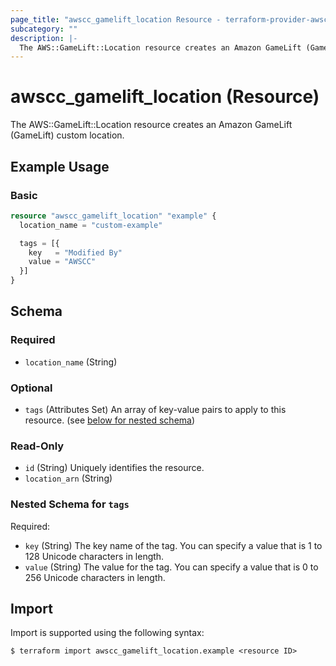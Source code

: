 ```yaml
---
page_title: "awscc_gamelift_location Resource - terraform-provider-awscc"
subcategory: ""
description: |-
  The AWS::GameLift::Location resource creates an Amazon GameLift (GameLift) custom location.
---
```


# awscc_gamelift_location (Resource)

The AWS::GameLift::Location resource creates an Amazon GameLift (GameLift) custom location.

## Example Usage

### Basic

```terraform
resource "awscc_gamelift_location" "example" {
  location_name = "custom-example"

  tags = [{
    key   = "Modified By"
    value = "AWSCC"
  }]
}
```

<!-- schema generated by tfplugindocs -->
## Schema

### Required

- `location_name` (String)

### Optional

- `tags` (Attributes Set) An array of key-value pairs to apply to this resource. (see [below for nested schema](#nestedatt--tags))

### Read-Only

- `id` (String) Uniquely identifies the resource.
- `location_arn` (String)

<a id="nestedatt--tags"></a>
### Nested Schema for `tags`

Required:

- `key` (String) The key name of the tag. You can specify a value that is 1 to 128 Unicode characters in length.
- `value` (String) The value for the tag. You can specify a value that is 0 to 256 Unicode characters in length.

## Import

Import is supported using the following syntax:

```shell
$ terraform import awscc_gamelift_location.example <resource ID>
```
